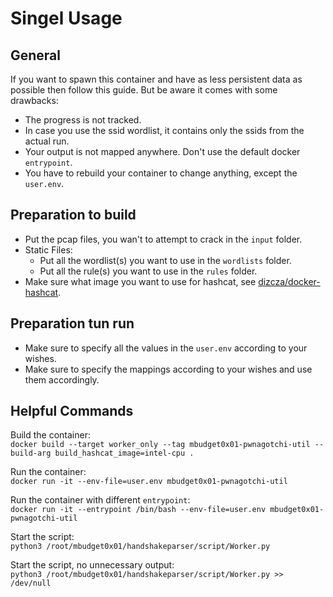 # Singel Usage

## General

If you want to spawn this container and have as less persistent data as possible then follow this guide.
But be aware it comes with some drawbacks:

* The progress is not tracked.
* In case you use the ssid wordlist, it contains only the ssids from the actual run.
* Your output is not mapped anywhere. Don't use the default docker ```entrypoint```.
* You have to rebuild your container to change anything, except the ```user.env```.

## Preparation to build

* Put the pcap files, you wan't to attempt to crack in the ```input``` folder.
* Static Files:
  * Put all the wordlist(s) you want to use in the ```wordlists``` folder.
  * Put all the rule(s) you want to use in the ```rules``` folder.
* Make sure what image you want to use for hashcat, see [dizcza/docker-hashcat](https://github.com/dizcza/docker-hashcat "dizcza/docker-hashcat").

## Preparation tun run

* Make sure to specify all the values in the ```user.env``` according to your wishes.
* Make sure to specify the mappings according to your wishes and use them accordingly.

## Helpful Commands

Build the container: \
```docker build --target worker_only --tag mbudget0x01-pwnagotchi-util --build-arg build_hashcat_image=intel-cpu .```

Run the container: \
```docker run -it --env-file=user.env mbudget0x01-pwnagotchi-util```

Run the container with different ```entrypoint```: \
```docker run -it --entrypoint /bin/bash --env-file=user.env mbudget0x01-pwnagotchi-util```

Start the script: \
```python3 /root/mbudget0x01/handshakeparser/script/Worker.py```

Start the script, no unnecessary output: \
```python3 /root/mbudget0x01/handshakeparser/script/Worker.py >> /dev/null```
